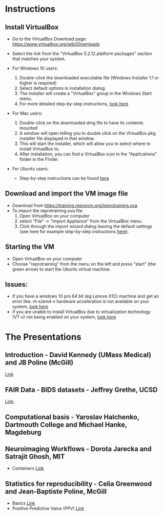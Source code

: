 # Instructions
## Install VirtualBox
- Go to the VirtualBox Download page: https://www.virtualbox.org/wiki/Downloads
- Select the link from the "VirtualBox 5.2.12 platform packages" section that matches your system.

- For Windows 10 users:
  1. Double-click the downloaded executable file (Windows Installer 1.1 or higher is required)
  2. Select default options in installation dialog.
  3. The installer will create a "VirtualBox" group in the Windows Start menu.
  4. For more detailed step-by-step instructions, [look here](https://websiteforstudents.com/installing-virtualbox-windows-10/)

- For Mac users:
  1. Double-click on the downloaded dmg file to have its contents mounted
  2. A window will open telling you to double click on the VirtualBox.pkg installer file displayed in that window.
  3. This will start the installer, which will allow you to select where to install VirtualBox to.
  4. After installation, you can find a VirtualBox icon in the "Applications" folder in the Finder.
 
- For Ubuntu users:
  - Step-by-step instructions can be found [here](https://websiteforstudents.com/install-virtualbox-latest-on-ubuntu-16-04-lts-17-04-17-10/)
    
## Download and import the VM image file
- Download from https://training.repronim.org/reprotraining.ova
- To import the reprotraining.ova file:
  1. Open VirtualBox on your computer
  2. select "File" -> "Import Appliance" from the VirtualBox menu.
  3. Click through the import wizard dialog leaving the default settings (see here for example step-by-step instructions [here](https://docs.oracle.com/cd/E26217_01/E26796/html/qs-import-vm.html)).

## Starting the VM
- Open VirtualBox on your computer
- Choose "reprotraining" from the menu on the left and press "start" (the green arrow) to start the Ubuntu virtual machine.
  
## Issues: 
- if you have a windows 10 pro 64 bit (eg Lenovo X1C) machine and get an error like: 
  vt-x/amd-v hardware acceleration is not available on your system, [look here](https://docs.microsoft.com/en-us/virtualization/hyper-v-on-windows/quick-start/enable-hyper-v#enable-the-hyper-v-role-through-settings)
- if you are unable to install VirtualBox due to virtualization technology (VT-x) not being enabled on your system, [look here](https://docs-old.fedoraproject.org/en-US/Fedora/13/html/Virtualization_Guide/sect-Virtualization-Troubleshooting-Enabling_Intel_VT_and_AMD_V_virtualization_hardware_extensions_in_BIOS.html)

# The Presentations
## Introduction - David Kennedy (UMass Medical) and JB Poline (McGill)
[Link](https://github.com/ReproNim/ohbm2018-training/blob/master/Introduction/HandsOn_Motivation.pdf)

## FAIR Data - BIDS datasets  - Jeffrey Grethe, UCSD
[Link](https://github.com/ReproNim/ohbm2018-training/blob/master/section1/OHBM_FAIR_Training_Corrected.pdf).

## Computational basis  - Yaroslav Halchenko, Dartmouth College and Michael Hanke, Magdeburg


## Neuroimaging Workflows - Dorota Jarecka and Satrajit Ghosh, MIT
- Containers [Link](http://www.reproducibleimaging.org/ohbm2018-training/presentations/containers/exercises/#1)

## Statistics for reproducibility  - Celia Greenwood and Jean-Baptiste Poline, McGill
- Basics [Link](https://github.com/ReproNim/ohbm2018-training/blob/master/section4/section41/basics2.pdf)
- Positive Predictive Value (PPV) [Link](https://github.com/ReproNim/ohbm2018-training/blob/master/section4/section42/Positive-Predictive-Value.ipynb)
